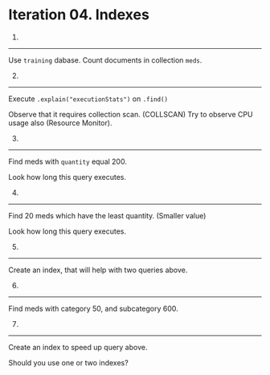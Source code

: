 Iteration 04. Indexes
=====================

01.
---
Use `training` dabase. Count documents in collection `meds`.

02.
---
Execute `.explain("executionStats")` on `.find()`

Observe that it requires collection scan. (COLLSCAN)
Try to observe CPU usage also (Resource Monitor).

03.
---
Find meds with `quantity` equal 200.

Look how long this query executes.

04.
---
Find 20 meds which have the least quantity. (Smaller value)

Look how long this query executes.

05.
---
Create an index, that will help with two queries above.

06.
---
Find meds with category 50, and subcategory 600.

07.
---
Create an index to speed up query above.

Should you use one or two indexes?

